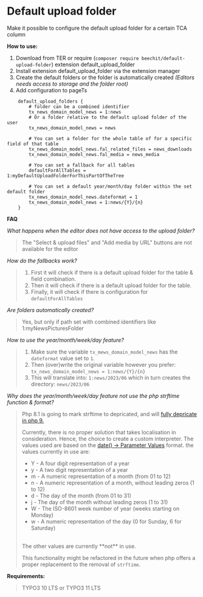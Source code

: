 Default upload folder
=====================

Make it possible to configure the default upload folder for a certain TCA column

**How to use:**

1. Download from TER or require (`composer require beechit/default-upload-folder`) extension default_upload_folder
2. Install extension default_upload_folder via the extension manager
3. Create the default folders or the folder is automatically created *(Editors needs access to storage and the folder root)*
4. Add configuration to pageTs

```
    default_upload_folders {
        # folder can be a combined identifier
        tx_news_domain_model_news = 1:news
        # Or a folder relative to the default upload folder of the user
        tx_news_domain_model_news = news

        # You can set a folder for the whole table of for a specific field of that table
        tx_news_domain_model_news.fal_related_files = news_downloads
        tx_news_domain_model_news.fal_media = news_media

        # You can set a fallback for all tables
        defaultForAllTables = 1:myDefaultUploadFolderForThisPartOfTheTree
        
        # You can set a default year/month/day folder within the set default folder
        tx_news_domain_model_news.dateformat = 1
        tx_news_domain_model_news = 1:news/{Y}/{n}
    }
```



**FAQ**

_What happens when the editor does not have access to the upload folder?_
> The "Select & upload files" and "Add media by URL" buttons are not available for the editor

_How do the fallbacks work?_
> 1. First it will check if there is a default upload folder for the table & field combination.
> 2. Then it will check if there is a default upload folder for the table.
> 3. Finally, it will check if there is configuration for `defaultForAllTables`

_Are folders automatically created?_
> Yes, but only if path set with combined identifiers like 1:myNewsPicturesFolder

_How to use the year/month/week/day feature?_
> 1. Make sure the variable `tx_mews_domain_model_news` has the `dateformat` value set to `1`.
> 2. Then (over)write the original variable however you prefer: `tx_news_domain_model_news = 1:news/{Y}/{n}`
> 3. This will translate into: `1:news/2023/06` which in turn creates the directory: `news/2023/06`

_Why does the year/month/week/day feature not use the php strftime function & format?_

> Php 8.1 is going to mark strftime to depricated, and will [fully depricate in php 9.](https://www.php.net/manual/en/function.strftime.php) 
> 
> Currently, there is no proper solution that takes localisation in consideration. Hence, the choice to create a custom interpreter.
> The values used are based on the [date() -> Parameter Values](https://www.w3schools.com/php/func_date_date.asp) format.
> the values currently in use are:
> - Y - A four digit representation of a year
> - y - A two digit representation of a year
> - m - A numeric representation of a month (from 01 to 12)
> - n - A numeric representation of a month, without leading zeros (1 to 12)
> - d - The day of the month (from 01 to 31)
> - j - The day of the month without leading zeros (1 to 31)
> - W - The ISO-8601 week number of year (weeks starting on Monday)
> - w - A numeric representation of the day (0 for Sunday, 6 for Saturday)
> <br/>
> The other values are currently **not** in use.
> <br/>
> 
> This functionality might be refactored in the future when php offers a proper replacement to the removal of `strftime`.


**Requirements:**

> TYPO3 10 LTS or TYPO3 11 LTS
